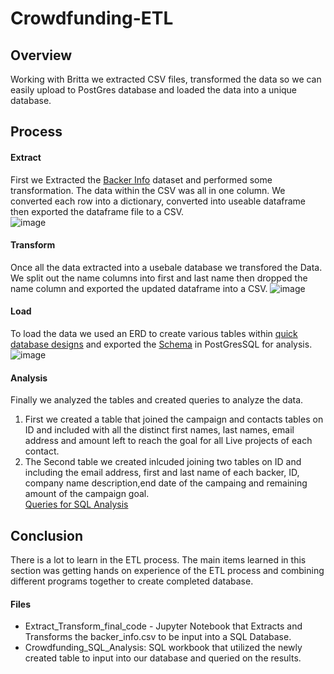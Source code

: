 # Crowdfunding-ETL

## Overview
Working with Britta we extracted CSV files, transformed the data so we can easily upload to PostGres database and loaded the data into a unique database.  

## Process
#### Extract
First we Extracted the [Backer Info](https://github.com/whartzler/Crowdfunding-ETL/blob/main/Resources/backer_info.csv) dataset and performed some transformation.  The data within the CSV was all in one column.  We converted each row into a dictionary, converted into useable dataframe then exported the dataframe file to a CSV.  
![image](https://user-images.githubusercontent.com/109490755/229884663-6ed4c2fc-0120-4074-9c45-33d747e47ade.png)

#### Transform
Once all the data extracted into a usebale database we transfored the Data.  We split out the name columns into first and last name then dropped the name column and exported the updated dataframe into a CSV.
![image](https://user-images.githubusercontent.com/109490755/229894373-60073a18-4fe2-4a04-811a-e52c20034615.png)

#### Load
To load the data we used an ERD to create various tables within [quick database designs](https://www.quickdatabasediagrams.com/) and exported the [Schema](https://github.com/whartzler/Crowdfunding-ETL/blob/main/crowdfunding_db_schema.sql) in PostGresSQL for analysis. 
![image](https://user-images.githubusercontent.com/109490755/229894884-5cc0e421-69e2-4057-8573-ef211d1f843b.png)


#### Analysis   
Finally we analyzed the tables and created queries to analyze the data.  
1. First we created a table that joined the campaign and contacts tables on ID and included with all the distinct first names, last names, email address and amount left to reach the goal for all Live projects of each contact. 
2. The Second table we created inlcuded joining two tables on ID and including the email address, first and last name of each backer, ID, company name description,end date of the campaing and remaining amount of the campaign goal.  
[Queries for SQL Analysis](https://github.com/whartzler/Crowdfunding-ETL/blob/main/crowdfunding_SQL_Analysis.sql) 

## Conclusion
There is a lot to learn in the ETL process.  The main items learned in this section was getting hands on experience of the ETL process and combining different programs together to create completed database.  


#### Files
 - Extract_Transform_final_code - Jupyter Notebook that Extracts and Transforms the backer_info.csv to be input into a SQL Database.
 - Crowdfunding_SQL_Analysis:  SQL workbook that utilized the newly created table to input into our database and queried on the results.
